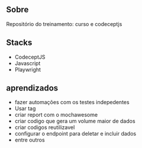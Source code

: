 ## Sobre

Repositório do treinamento: curso e codeceptjs

## Stacks
- CodeceptJS
- Javascript
- Playwright

## aprendizados
- fazer automações com os testes indepedentes
- Usar tag
- criar report com o mochawesome
- criar codigo que gera um volume maior de dados 
- criar codigos reutilizavel 
- configurar o endpoint para deletar e incluir dados 
- entre outros

